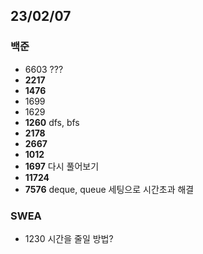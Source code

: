 ## 23/02/07


### 백준

 - 6603 ???
 - **2217**
 - **1476**
 - 1699
 - 1629
 - **1260** dfs, bfs
 - **2178**
 - **2667**
 - **1012**
 - **1697** 다시 풀어보기
 - **11724**  
 - **7576** deque, queue 세팅으로 시간초과 해결


### SWEA

 - 1230 시간을 줄일 방법?